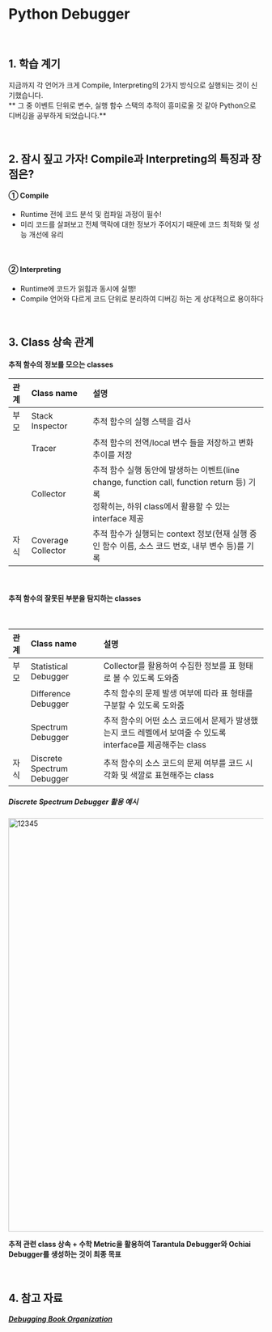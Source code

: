 # Python Debugger

<br>

## 1. 학습 계기
지금까지 각 언어가 크게 Compile, Interpreting의 2가지 방식으로 실행되는 것이 신기했습니다. <br>
** 그 중 이벤트 단위로 변수, 실행 함수 스택의 추적이 흥미로울 것 같아 Python으로 디버깅을 공부하게 되었습니다.**

<br>

## 2. 잠시 짚고 가자! Compile과 Interpreting의 특징과 장점은?
#### ① Compile
- Runtime 전에 코드 분석 및 컴파일 과정이 필수!
- 미리 코드를 살펴보고 전체 맥락에 대한 정보가 주어지기 때문에 코드 최적화 및 성능 개선에 유리

<br>

#### ② Interpreting
- Runtime에 코드가 읽힘과 동시에 실행!
- Compile 언어와 다르게 코드 단위로 분리하여 디버깅 하는 게 상대적으로 용이하다

<br>

## 3. Class 상속 관계
#### 추적 함수의 정보를 모으는 classes

|관계|Class name|설명|
|:-|:-|:-|
|부모|Stack Inspector|추적 함수의 실행 스택을 검사|
||Tracer|추적 함수의 전역/local 변수 들을 저장하고 변화 추이를 저장|
||Collector|추적 함수 실행 동안에 발생하는 이벤트(line change, function call, function return 등) 기록 <br> 정확히는, 하위 class에서 활용할 수 있는 interface 제공|
|자식|Coverage Collector|추적 함수가 실행되는 context 정보(현재 실행 중인 함수 이름, 소스 코드 번호, 내부 변수 등)를 기록|

<br>

#### 추적 함수의 잘못된 부분을 탐지하는 classes

<br>

|관계|Class name|설명|
|:-|:-|:-|
|부모|Statistical Debugger|Collector를 활용하여 수집한 정보를 표 형태로 볼 수 있도록 도와줌|
||Difference Debugger|추적 함수의 문제 발생 여부에 따라 표 형태를 구분할 수 있도록 도와줌|
||Spectrum Debugger|추적 함수의 어떤 소스 코드에서 문제가 발생했는지 코드 레벨에서 보여줄 수 있도록 interface를 제공해주는 class|
|자식|Discrete Spectrum Debugger|추적 함수의 소스 코드의 문제 여부를 코드 시각화 및 색깔로 표현해주는 class|

##### Discrete Spectrum Debugger 활용 예시
<img width="817" alt="12345" src="https://github.com/Moon-GD/python-debugger/assets/74173976/16dce9a7-a270-418e-9a91-2b0d7fbd44f2">

**추적 관련 class 상속 + 수학 Metric을 활용하여 Tarantula Debugger와 Ochiai Debugger를 생성하는 것이 최종 목표**

<br>

## 4. 참고 자료
##### <a href="https://www.debuggingbook.org/">Debugging Book Organization</a>
